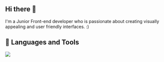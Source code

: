 ## Hi there 👋
I'm a Junior Front-end developer who is passionate about creating visually appealing and user friendly interfaces. :)

## 🧰 Languages and Tools
<img src="https://skillicons.dev/icons?i=html,css,js,ts,react,next,tailwind,bootstrap,materialui,shadcn,vite,vscode,webpack,npm,figma&theme=light"/>
